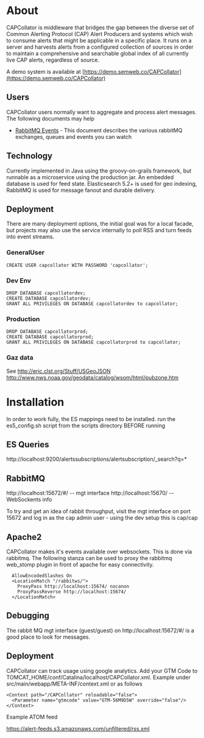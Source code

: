 # About

CAPCollator is middleware that bridges the gap between the diverse set of Common Alerting Protocol (CAP) Alert Producers and systems which wish
to consume alerts that might be applicable in a specific place. It runs on a server and harvests alerts from a configured collection of sources
in order to maintain a comprehensive and searchable global index of all currently live CAP alerts, regardless of source.

A demo system is available at [https://demo.semweb.co/CAPCollator](https://demo.semweb.co/CAPCollator)

## Users

CAPCollator users normally want to aggregate and process alert messages. The following documents may help

* [RabbitMQ Events](rabbit-events.md) - This document describes the various rabbitMQ exchanges, queues and events you can watch

## Technology

Currently implemented in Java using the groovy-on-grails framework, but runnable as a microservice using the
production jar. An embedded database is used for feed state. Elasticsearch 5.2+ is used for geo indexing, RabbitMQ is used for
message fanout and durable delivery.

## Deployment

There are many deployment options, the initial goal was for a local facade, but projects may also use the
service internally to poll RSS and turn feeds into event streams.

### GeneralUser

    CREATE USER capcollator WITH PASSWORD 'capcollator';

### Dev Env

    DROP DATABASE capcollatordev;
    CREATE DATABASE capcollatordev;
    GRANT ALL PRIVILEGES ON DATABASE capcollatordev to capcollator;

### Production

    DROP DATABASE capcollatorprod;
    CREATE DATABASE capcollatorprod;
    GRANT ALL PRIVILEGES ON DATABASE capcollatorprod to capcollator;



### Gaz data

See http://eric.clst.org/Stuff/USGeoJSON
http://www.nws.noaa.gov/geodata/catalog/wsom/html/pubzone.htm



# Installation

In order to work fully, the ES mappings need to be installed. run the es5_config.sh script from the scripts directory BEFORE running


## ES Queries

http://localhost:9200/alertssubscriptions/alertsubscription/_search?q=*

## RabbitMQ

http://localhost:15672/#/ -- mgt interface
http://localhost:15670/ -- WebSockents info

To try and get an idea of rabbit throughput, visit the mgt interface on port 15672 and log in as the cap admin user - using the dev setup this is cap/cap


## Apache2

CAPCollator makes it's events available over websockets. This is done via rabbitmq. The following stanza can be
used to proxy the rabbitmq web_stomp plugin in front of apache for easy connectivity.

      AllowEncodedSlashes On
      <LocationMatch "/rabbitws/">
        ProxyPass http://localhost:15674/ nocanon
        ProxyPassReverse http://localhost:15674/
      </LocationMatch>

## Debugging

The rabbit MQ mgt interface (guest/guest) on http://localhost:15672/#/ is a good place to look for messages.

## Deployment

CAPCollator can track usage using google analytics. Add your GTM Code to TOMCAT_HOME/conf/Catalina/localhost/CAPCollator.xml. Example under src/main/webapp/META-INF/context.xml or as follows

    <Context path="/CAPCollator" reloadable="false">
      <Parameter name="gtmcode" value="GTM-56M9D5W" override="false"/>
    </Context>



Example ATOM feed

https://alert-feeds.s3.amazonaws.com/unfiltered/rss.xml




